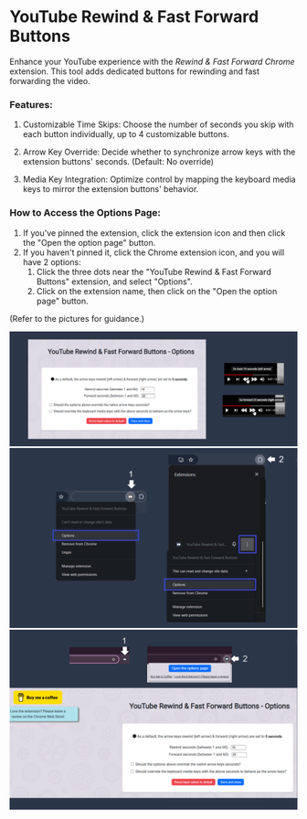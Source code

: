 # YouTube Rewind & Fast Forward Buttons

Enhance your YouTube experience with the _Rewind & Fast Forward Chrome_ extension. This tool adds dedicated buttons for rewinding and fast forwarding the video.

### Features:

1. Customizable Time Skips:
Choose the number of seconds you skip with each button individually, up to 4 customizable buttons.

2. Arrow Key Override:
Decide whether to synchronize arrow keys with the extension buttons' seconds. (Default: No override)

3. Media Key Integration:
Optimize control by mapping the keyboard media keys to mirror the extension buttons' behavior.

### How to Access the Options Page:
1. If you've pinned the extension, click the extension icon and then click the "Open the option page" button.
2. If you haven't pinned it, click the Chrome extension icon, and you will have 2 options:
   1. Click the three dots near the "YouTube Rewind & Fast Forward Buttons" extension, and select "Options".
   2. Click on the extension name, then click on the "Open the option page" button.

(Refer to the pictures for guidance.)

![Options Page & Rewind Fast Forward buttons](./screenshots/screenshot-1400x560.png "Options Page & Rewind Fast Forward buttons")
![Ways to open the Options page](screenshots/screenshot-1280x800-2.png)
![Ways to open the Options page 2](screenshots/screenshot-1280x800-3.png)
